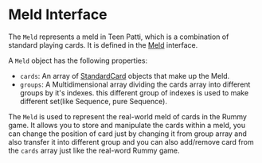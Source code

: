 # Meld Interface

The `Meld` represents a meld in Teen Patti, which is a combination of standard playing cards. It is defined in the [Meld](src/interfaces/Meld.ts) interface.

A `Meld` object has the following properties:

- `cards`: An array of [StandardCard](src/interfaces/StandardCard.ts) objects that make up the Meld.
- `groups`: A Multidimensional array dividing the cards array into different groups by it's indexes. this different group of indexes is used to make different set(like Sequence, pure Sequence).

The `Meld` is used to represent the real-world meld of cards in the Rummy game. It allows you to store and manipulate the cards within a meld, you can change the position of card just by changing it from group array and also transfer it into different group and you can also add/remove card from the `cards` array just like the real-word Rummy game.
